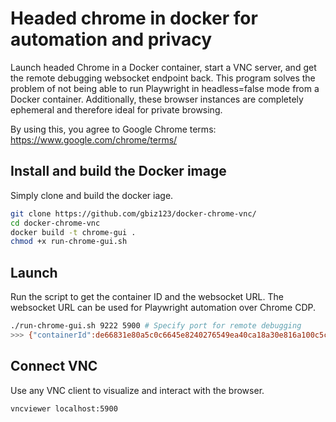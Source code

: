 # Headed chrome in docker for automation and privacy
Launch headed Chrome in a Docker container, start a VNC server, and get the remote debugging websocket endpoint back.
This program solves the problem of not being able to run Playwright in headless=false mode from a Docker container.
Additionally, these browser instances are completely ephemeral and therefore ideal for private browsing.

By using this, you agree to Google Chrome terms: https://www.google.com/chrome/terms/

## Install and build the Docker image
Simply clone and build the docker iage.
```bash
git clone https://github.com/gbiz123/docker-chrome-vnc/
cd docker-chrome-vnc
docker build -t chrome-gui .
chmod +x run-chrome-gui.sh
```

## Launch 
Run the script to get the container ID and the websocket URL. The websocket URL can be used for Playwright automation over Chrome CDP.
```bash
./run-chrome-gui.sh 9222 5900 # Specify port for remote debugging
>>> {"containerId":de66831e80a5c0c6645e8240276549ea40ca18a30e816a100c5c28c4e139bfe3,"wsEndpoint":ws://localhost:9222/devtools/browser/8c6ff95f-f609-49eb-b701-d46b3e0e1c89}
```

## Connect VNC
Use any VNC client to visualize and interact with the browser.
```bash
vncviewer localhost:5900
```
